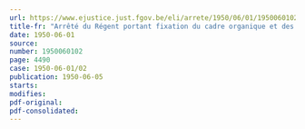 ```yaml
---
url: https://www.ejustice.just.fgov.be/eli/arrete/1950/06/01/1950060102/justel
title-fr: "Arrêté du Régent portant fixation du cadre organique et des barèmes du personnel de l'Administration des Mines"
date: 1950-06-01
source:
number: 1950060102
page: 4490
case: 1950-06-01/02
publication: 1950-06-05
starts:
modifies:
pdf-original:
pdf-consolidated:
---
```


